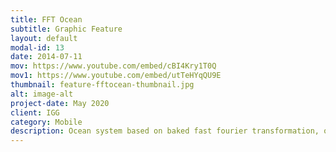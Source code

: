 ```yaml
---
title: FFT Ocean
subtitle: Graphic Feature
layout: default
modal-id: 13
date: 2014-07-11
mov: https://www.youtube.com/embed/cBI4Kry1T0Q
mov1: https://www.youtube.com/embed/utTeHYqQU9E
thumbnail: feature-fftocean-thumbnail.jpg
alt: image-alt
project-date: May 2020
client: IGG
category: Mobile
description: Ocean system based on baked fast fourier transformation, ocean mesh is geometry clipmaps, buoyancy samples from baked height map, each sample point costs 0.02ms on mobile.
---
```

